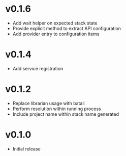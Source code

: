 # v0.1.6
* Add wait helper on expected stack state
* Provide explicit method to extract API configuration
* Add provider entry to configuration items

# v0.1.4
* Add service registration

# v0.1.2
* Replace librarian usage with batali
* Perform resolution within running process
* Include project name within stack name generated

# v0.1.0
* Initial release
